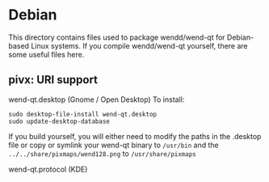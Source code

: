 
Debian
====================
This directory contains files used to package wendd/wend-qt
for Debian-based Linux systems. If you compile wendd/wend-qt yourself, there are some useful files here.

## pivx: URI support ##


wend-qt.desktop  (Gnome / Open Desktop)
To install:

	sudo desktop-file-install wend-qt.desktop
	sudo update-desktop-database

If you build yourself, you will either need to modify the paths in
the .desktop file or copy or symlink your wend-qt binary to `/usr/bin`
and the `../../share/pixmaps/wend128.png` to `/usr/share/pixmaps`

wend-qt.protocol (KDE)

